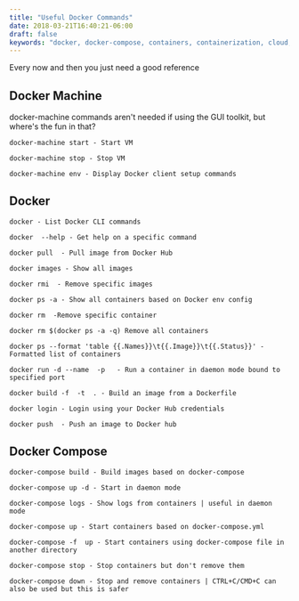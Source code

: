 ```yaml
---
title: "Useful Docker Commands"
date: 2018-03-21T16:40:21-06:00
draft: false
keywords: "docker, docker-compose, containers, containerization, cloud, vm, redis, microservices, developer, dev, development, software, convenience, article, blog post, blog"
---
```


Every now and then you just need a good reference

<!--more-->

## Docker Machine

docker-machine commands aren't needed if using the GUI toolkit, but where's the fun in that?

<pre><code class="bash">docker-machine start - Start VM

docker-machine stop - Stop VM

docker-machine env - Display Docker client setup commands</code></pre>

## Docker

<pre><code class="bash">docker - List Docker CLI commands

docker <command> --help - Get help on a specific command

docker pull <Name of Image> - Pull image from Docker Hub

docker images - Show all images

docker rmi <ImageID> - Remove specific images

docker ps -a - Show all containers based on Docker env config

docker rm <ContainerID> -Remove specific container

docker rm $(docker ps -a -q) Remove all containers

docker ps --format 'table {{.Names}}\t{{.Image}}\t{{.Status}}' - Formatted list of containers

docker run -d --name <Container Name> -p <External Port:Container Port> <Your Image> - Run a container in daemon mode bound to specified port

docker build -f <Your Dockerfile> -t <Tag Name> . - Build an image from a Dockerfile

docker login - Login using your Docker Hub credentials

docker push <Your Image Name> - Push an image to Docker hub</code></pre>

## Docker Compose

<pre><code class="bash">docker-compose build - Build images based on docker-compose

docker-compose up -d - Start in daemon mode

docker-compose logs - Show logs from containers | useful in daemon mode

docker-compose up - Start containers based on docker-compose.yml

docker-compose -f <Filepath> up - Start containers using docker-compose file in another directory

docker-compose stop - Stop containers but don't remove them

docker-compose down - Stop and remove containers | CTRL+C/CMD+C can also be used but this is safer</code></pre>